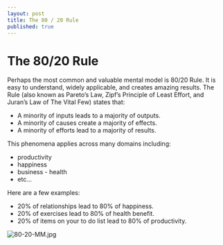 ```yaml
---
layout: post
title: The 80 / 20 Rule
published: true
---
```

# The 80/20 Rule

Perhaps the most common and valuable mental model is 80/20 Rule. It is easy to understand, widely applicable, and creates amazing results.  The Rule (also known as Pareto’s Law, Zipf’s Principle of Least Effort, and Juran’s Law of The Vital Few) states that:

- A minority of inputs leads to a majority of outputs.
- A minority of causes create a majority of effects.
- A minority of efforts lead to a majority of results.

This phenomena applies across many domains including:
- productivity
- happiness 
- business - health
- etc...

Here are a few examples:

- 20% of relationships lead to 80% of happiness.
- 20% of exercises lead to 80% of health benefit.
- 20% of items on your to do list lead to 80% of productivity.

![80-20-MM.jpg]({{site.baseurl}}/assets/img/80-20-MM.jpg)
